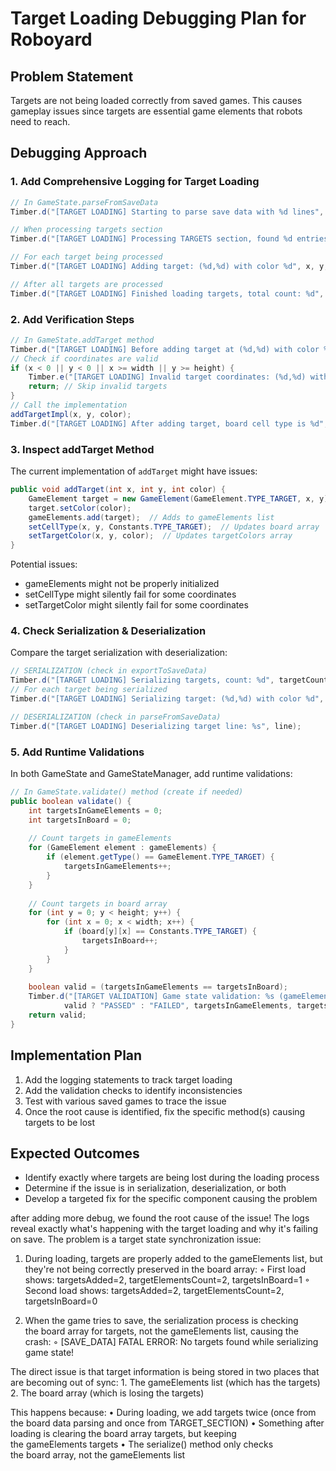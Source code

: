 # Target Loading Debugging Plan for Roboyard

## Problem Statement

Targets are not being loaded correctly from saved games. This causes gameplay issues since targets are essential game elements that robots need to reach.

## Debugging Approach

### 1. Add Comprehensive Logging for Target Loading

```java
// In GameState.parseFromSaveData
Timber.d("[TARGET LOADING] Starting to parse save data with %d lines", lines.length);

// When processing targets section
Timber.d("[TARGET LOADING] Processing TARGETS section, found %d entries", targetLines.length);

// For each target being processed
Timber.d("[TARGET LOADING] Adding target: (%d,%d) with color %d", x, y, color);

// After all targets are processed
Timber.d("[TARGET LOADING] Finished loading targets, total count: %d", targetCount);
```

### 2. Add Verification Steps

```java
// In GameState.addTarget method
Timber.d("[TARGET LOADING] Before adding target at (%d,%d) with color %d", x, y, color);
// Check if coordinates are valid
if (x < 0 || y < 0 || x >= width || y >= height) {
    Timber.e("[TARGET LOADING] Invalid target coordinates: (%d,%d) with color %d", x, y, color);
    return; // Skip invalid targets
}
// Call the implementation
addTargetImpl(x, y, color);
Timber.d("[TARGET LOADING] After adding target, board cell type is %d", getCellType(x, y));
```

### 3. Inspect addTarget Method

The current implementation of `addTarget` might have issues:

```java
public void addTarget(int x, int y, int color) {
    GameElement target = new GameElement(GameElement.TYPE_TARGET, x, y);
    target.setColor(color);
    gameElements.add(target);  // Adds to gameElements list
    setCellType(x, y, Constants.TYPE_TARGET);  // Updates board array
    setTargetColor(x, y, color);  // Updates targetColors array
}
```

Potential issues:
- gameElements might not be properly initialized
- setCellType might silently fail for some coordinates
- setTargetColor might silently fail for some coordinates

### 4. Check Serialization & Deserialization

Compare the target serialization with deserialization:

```java
// SERIALIZATION (check in exportToSaveData)
Timber.d("[TARGET LOADING] Serializing targets, count: %d", targetCount);
// For each target being serialized
Timber.d("[TARGET LOADING] Serializing target: (%d,%d) with color %d", x, y, color);

// DESERIALIZATION (check in parseFromSaveData)
Timber.d("[TARGET LOADING] Deserializing target line: %s", line);
```

### 5. Add Runtime Validations

In both GameState and GameStateManager, add runtime validations:

```java
// In GameState.validate() method (create if needed)
public boolean validate() {
    int targetsInGameElements = 0;
    int targetsInBoard = 0;
    
    // Count targets in gameElements
    for (GameElement element : gameElements) {
        if (element.getType() == GameElement.TYPE_TARGET) {
            targetsInGameElements++;
        }
    }
    
    // Count targets in board array
    for (int y = 0; y < height; y++) {
        for (int x = 0; x < width; x++) {
            if (board[y][x] == Constants.TYPE_TARGET) {
                targetsInBoard++;
            }
        }
    }
    
    boolean valid = (targetsInGameElements == targetsInBoard);
    Timber.d("[TARGET VALIDATION] Game state validation: %s (gameElements: %d, board: %d)",
            valid ? "PASSED" : "FAILED", targetsInGameElements, targetsInBoard);
    return valid;
}
```

## Implementation Plan

1. Add the logging statements to track target loading
2. Add the validation checks to identify inconsistencies
3. Test with various saved games to trace the issue
4. Once the root cause is identified, fix the specific method(s) causing targets to be lost

## Expected Outcomes

- Identify exactly where targets are being lost during the loading process
- Determine if the issue is in serialization, deserialization, or both
- Develop a targeted fix for the specific component causing the problem


after adding more debug, we found the root cause of the issue! The logs reveal exactly what's happening with the target loading and why it's failing on save.
The problem is a target state synchronization issue:
    
1. During loading, targets are properly added to the gameElements list, but they're not being correctly preserved in the board array:
        ◦ First load shows: targetsAdded=2, targetElementsCount=2, targetsInBoard=1
        ◦ Second load shows: targetsAdded=2, targetElementsCount=2, targetsInBoard=0

2. When the game tries to save, the serialization process is checking the board array for targets, not the gameElements list, causing the crash:
        ◦ [SAVE_DATA] FATAL ERROR: No targets found while serializing game state!


The direct issue is that target information is being stored in two places that are becoming out of sync:
    1. The gameElements list (which has the targets)
    2. The board array (which is losing the targets)

This happens because:
    • During loading, we add targets twice (once from the board data parsing and once from TARGET_SECTION)
    • Something after loading is clearing the board array targets, but keeping the gameElements targets
    • The serialize() method only checks the board array, not the gameElements list
